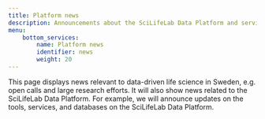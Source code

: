 ```yaml
---
title: Platform news
description: Announcements about the SciLifeLab Data Platform and services hosted on the Platform.
menu:
    bottom_services:
        name: Platform news
        identifier: news
        weight: 20
---
```


This page displays news relevant to data-driven life science in Sweden, e.g. open calls and large research efforts. It will also show news related to the SciLifeLab Data Platform. For example, we will announce updates on the tools, services, and databases on the SciLifeLab Data Platform.
